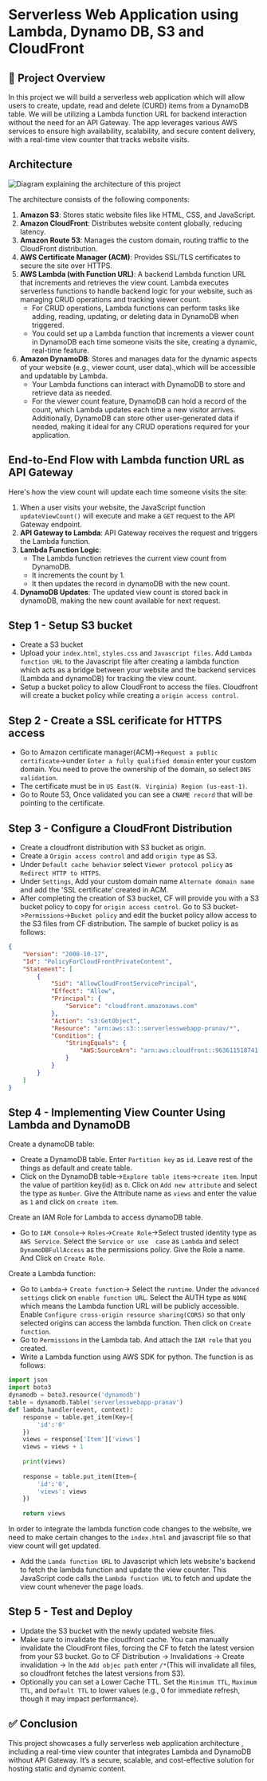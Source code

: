 # Serverless Web Application using Lambda, Dynamo DB, S3 and CloudFront
## 📘 Project Overview
In this project we will build a serverless web application which will allow users to create, update, read and delete (CURD) items from a DynamoDB table. We will be utilizing a Lambda function URL for backend interaction without the need for an API Gateway. The app leverages various AWS services to ensure high availability, scalability, and secure content delivery, with a real-time view counter that tracks website visits.
## Architecture
![Diagram explaining the architecture of this project](Images/Architecture-diagram.png)

The architecture consists of the following components:
1. **Amazon S3**: Stores static website files like HTML, CSS, and JavaScript.
2. **Amazon CloudFront**: Distributes website content globally, reducing latency.
3. **Amazon Route 53**: Manages the custom domain, routing traffic to the CloudFront distribution.
4. **AWS Certificate Manager (ACM)**: Provides SSL/TLS certificates to secure the site over HTTPS.
5. **AWS Lambda (with Function URL)**: A backend Lambda function URL that increments and retrieves the view count. Lambda executes serverless functions to handle backend logic for your website, such as managing CRUD operations and tracking viewer count.
   * For CRUD operations, Lambda functions can perform tasks like adding, reading, updating, or deleting data in DynamoDB
      when triggered.
   * You could set up a Lambda function that increments a viewer count in DynamoDB each time someone visits the site,
     creating a dynamic, real-time feature.
6. **Amazon DynamoDB**: Stores and manages data for the dynamic aspects of your website (e.g., viewer count, user data).,which
   will be accessible and updatable by Lambda.
   * Your Lambda functions can interact with DynamoDB to store and retrieve data as needed.
   * For the viewer count feature, DynamoDB can hold a record of the count, which Lambda updates each time a new visitor
     arrives. Additionally, DynamoDB can store other user-generated data if needed, making it ideal for any CRUD operations
     required for your application.

## End-to-End Flow with Lambda function URL as API Gateway
Here's how the view count will update each time someone visits the site:
1. When a user visits your website, the JavaScript function `updateViewCount()` will execute and make a `GET` request to the API Gateway endpoint.
2. **API Gateway to Lambda**: API Gateway receives the request and triggers the Lambda function.
3. **Lambda Function Logic**:
   * The Lambda function retrieves the current view count from DynamoDB.
   * It increments the count by 1.
   * It then updates the record in dynamoDB with the new count.
4. **DynamoDB Updates**: The updated view count is stored back in dynamoDB, making the new count available for next request.

## Step 1 - Setup S3 bucket
* Create a S3 bucket
* Upload your `index.html`, `styles.css` and `Javascript files`. Add `Lambda function URL` to the Javascript file after
  creating a lambda function which acts as a bridge between your website and the backend services (Lambda and dynamoDB) for
  tracking the view count.
* Setup a bucket policy to allow CloudFront to access the files. Cloudfront will create a bucket policy while creating a
  `origin access control`.
  
## Step 2 - Create a SSL cerificate for HTTPS access
* Go to Amazon certificate manager(ACM)->`Request a public certificate`->under `Enter a fully qualified domain` enter your 
  custom domain. You need to prove the ownership of the domain, so select `DNS validation`.
* The certificate must be in `US East(N. Virginia) Region (us-east-1)`.
* Go to Route 53, Once validated you can see a `CNAME record` that will be pointing to the certificate.
  
## Step 3 - Configure a CloudFront Distribution
* Create a cloudfront distribution with S3 bucket as origin.
* Create a `Origin access control` and add `origin type` as S3.
* Under `Default cache behavior` select `Viewer protocol policy` as `Redirect HTTP to HTTPS`.
* Under `Settings`, Add your custom domain name `Alternate domain name` and add the 'SSL certificate' created in ACM.
* After completing the creation of S3 bucket, CF will provide you with a S3 bucket policy to copy for `origin access control`.
  Go to S3 bucket->`Permissions`->`Bucket policy` and edit the bucket policy allow access to the S3 files from CF
  distribution. The sample of bucket policy is as follows:
```JSON
{
    "Version": "2008-10-17",
    "Id": "PolicyForCloudFrontPrivateContent",
    "Statement": [
        {
            "Sid": "AllowCloudFrontServicePrincipal",
            "Effect": "Allow",
            "Principal": {
                "Service": "cloudfront.amazonaws.com"
            },
            "Action": "s3:GetObject",
            "Resource": "arn:aws:s3:::serverlesswebapp-pranav/*",
            "Condition": {
                "StringEquals": {
                    "AWS:SourceArn": "arn:aws:cloudfront::963611518741:distribution/EBU82MIAR6SXR"
                }
            }
        }
    ]
}
```
## Step 4 - Implementing View Counter Using Lambda and DynamoDB
Create a dynamoDB table:
* Create a DynamoDB table. Enter `Partition key` as `id`. Leave rest of the things as default and create table.
* Click on the DynamoDB table->`Explore table items`->`create item`. Input the value of partition key(id) as `0`.
  Click on `Add new attribute` and select the type as `Number`. Give the Attribute name as `views` and enter the value as
  `1` and click on `create item`.

Create an IAM Role for Lambda to access dynamoDB table.
* Go to `IAM Console`-> `Roles`->`Create Role`->Select trusted identity type as `AWS Service`. Select the `Service or use 
  case` as `Lambda` and select `DynamoDBFullAccess` as the permissions policy. Give the Role a name. And Click on `Create
  Role`. 

Create a Lambda function:
* Go to `Lambda`-> `Create function`-> Select the `runtime`. Under the `advanced settings` click on `enable function URL`.
  Select the AUTH type as `NONE` which means the Lambda function URL will be publicly accessible.
  Enable `Configure cross-origin resource sharing(CORS)` so that only selected origins can access the lambda function. Then
  click on `Create function`.
* Go to `Permissions` in the Lambda tab. And attach the `IAM role` that you created. 
* Write a Lambda function using AWS SDK for python. The function is as follows:
```python
import json
import boto3
dynamodb = boto3.resource('dynamodb')
table = dynamodb.Table('serverlesswebapp-pranav')
def lambda_handler(event, context):
    response = table.get_item(Key={
        'id':'0'
    })
    views = response['Item']['views']
    views = views + 1
    
    print(views)
    
    response = table.put_item(Item={
        'id':'0',
        'views': views
    })
    
    return views
```

  In order to integrate the lambda function code changes to the website, we need to make certain changes to the `index.html` and javascript file so that view count will get updated. 
* Add the `Lamda function URL` to Javascript which lets website's backend to fetch the lambda function and update the view
  counter. This JavaScript code calls the `Lambda function URL` to fetch and update the view count whenever the page loads.

## Step 5 - Test and Deploy
* Update the S3 bucket with the newly updated website files.
* Make sure to invalidate the cloudfront cache. You can manually invalidate the CloudFront files, forcing the CF to fetch
  the latest version from your S3 bucket. Go to CF Distribution -> Invalidations -> Create invalidation -> In the `Add objec
  path` enter `/*`(This will invalidate all files, so cloudfront fetches the latest versions from S3).
* Optionally you can set a Lower Cache TTL. Set the `Minimum TTL`, `Maximum TTL`, and `Default TTL` to lower values (e.g.,
  0 for immediate refresh, though it may impact performance).

## ✅ Conclusion
This project showcases a fully serverless web application architecture , including a real-time view counter that integrates Lambda and DynamoDB without API Gateway. It’s a secure, scalable, and cost-effective solution for hosting static and dynamic content.


